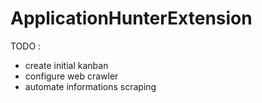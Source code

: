 # ApplicationHunterExtension

TODO : 
- create initial kanban
- configure web crawler
- automate informations scraping
